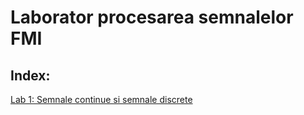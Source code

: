 # Laborator procesarea semnalelor FMI
## Index: 
[Lab 1: Semnale continue si semnale discrete](lab1/README.md)